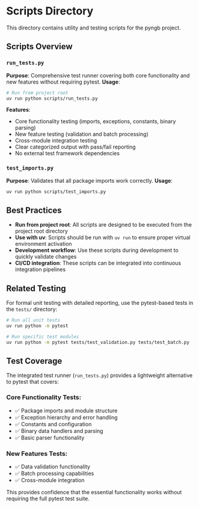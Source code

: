 # Scripts Directory

This directory contains utility and testing scripts for the pyngb project.

## Scripts Overview

### `run_tests.py`
**Purpose**: Comprehensive test runner covering both core functionality and new features without requiring pytest.
**Usage**:
```bash
# Run from project root
uv run python scripts/run_tests.py
```
**Features**:
- Core functionality testing (imports, exceptions, constants, binary parsing)
- New feature testing (validation and batch processing)
- Cross-module integration testing
- Clear categorized output with pass/fail reporting
- No external test framework dependencies

### `test_imports.py`
**Purpose**: Validates that all package imports work correctly.
**Usage**:
```bash
uv run python scripts/test_imports.py
```

## Best Practices

- **Run from project root**: All scripts are designed to be executed from the project root directory
- **Use with uv**: Scripts should be run with `uv run` to ensure proper virtual environment activation
- **Development workflow**: Use these scripts during development to quickly validate changes
- **CI/CD integration**: These scripts can be integrated into continuous integration pipelines

## Related Testing

For formal unit testing with detailed reporting, use the pytest-based tests in the `tests/` directory:
```bash
# Run all unit tests
uv run python -m pytest

# Run specific test modules
uv run python -m pytest tests/test_validation.py tests/test_batch.py
```

## Test Coverage

The integrated test runner (`run_tests.py`) provides a lightweight alternative to pytest that covers:

### Core Functionality Tests:
- ✅ Package imports and module structure
- ✅ Exception hierarchy and error handling
- ✅ Constants and configuration
- ✅ Binary data handlers and parsing
- ✅ Basic parser functionality

### New Features Tests:
- ✅ Data validation functionality
- ✅ Batch processing capabilities
- ✅ Cross-module integration

This provides confidence that the essential functionality works without requiring the full pytest test suite.
